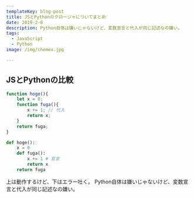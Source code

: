 ```yaml
---
templateKey: blog-post
title: JSとPythonのクロージャについてまとめ
date: 2019-2-8
description: Python自体は嫌いじゃないけど、変数宣言と代入が同じ記述なの嫌い。
tags:
  - JavaScript
  - Python
image: /img/chemex.jpg

---
```


## JSとPythonの比較

```javascript
function hoge(){
    let x = 0;
    function fuga(){
        x += 1; // 代入
        return x;
    }
    return fuga;
}
```

```python
def hoge():
    x = 0
    def fuga():
        x += 1 # 宣言
        return x
    return fuga
```

上は動作するけど、下はエラー吐く。
Python自体は嫌いじゃないけど、変数宣言と代入が同じ記述なの嫌い。